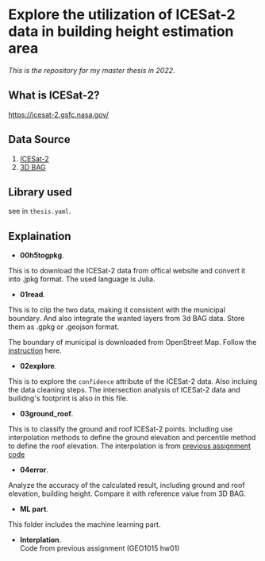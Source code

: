 # Explore the utilization of ICESat-2 data in building height estimation area
*This is the repository for my master thesis in 2022*.


## What is ICESat-2?
<https://icesat-2.gsfc.nasa.gov/>

## Data Source
1. [ICESat-2](https://search.earthdata.nasa.gov/search)
2. [3D BAG](https://3dbag.nl/en/download)

## Library used  
see in `thesis.yaml`.

## Explaination
- **00h5togpkg**. 

This is to download the ICESat-2 data from offical website and convert it into .jpkg format. The used language is Julia.

- **01read**. 

This is to clip the two data, making it consistent with the municipal boundary. And also integrate the wanted layers from 3d BAG data. Store them as .gpkg or .geojson format.  

The boundary of municipal is downloaded from OpenStreet Map. Follow the [instruction](https://peteris.rocks/blog/openstreetmap-administrative-boundaries-in-geojson/) here. 

- **02explore**.

This is to explore the `confidence` attribute of the ICESat-2 data. Also incluing the data cleaning steps. The intersection analysis of ICESat-2 data and builidng's footprint is also in this file.

- **03ground_roof**. 

This is to classify the ground and roof ICESat-2 points. Including use interpolation methods to define the ground elevation and percentile method to define the roof elevation.
The interpolation is from [previous assignment code](https://github.com/Ziyan-Wu/geo1015/tree/master/hw_01/new)

- **04error**. 

Analyze the accuracy of the calculated result, including ground and roof elevation, building height. Compare it with reference value from 3D BAG.

- **ML part**.  

This folder includes the machine learning part.

- **Interplation**.  
Code from previous assignment (GEO1015 hw01)

